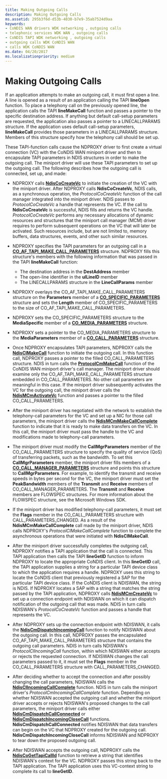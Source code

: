 ```yaml
---
title: Making Outgoing Calls
description: Making Outgoing Calls
ms.assetid: 295b3f6d-d53b-4030-b7e9-35ab7524d9aa
keywords:
- CoNDIS WAN drivers WDK networking , outgoing calls
- telephonic services WDK WAN , outgoing calls
- CoNDIS TAPI WDK networking , outgoing calls
- outgoing calls WDK CoNDIS WAN
- calls WDK CoNDIS WAN
ms.date: 04/20/2017
ms.localizationpriority: medium
---
```


# Making Outgoing Calls





If an application attempts to make an outgoing call, it must first open a line. A line is opened as a result of an application calling the TAPI **lineOpen** function. To place a telephony call on the previously opened line, the application calls the TAPI **lineMakeCall** function and passes a pointer to the specific destination address. If anything but default call-setup parameters are requested, the application also passes a pointer to a LINECALLPARAMS structure. If the application uses default call-setup parameters, **lineMakeCall** provides those parameters in a LINECALLPARAMS structure. Members of this structure specify how the telephony call should be set up.

These TAPI-function calls cause the NDPROXY driver to first create a virtual connection (VC) with the CoNDIS WAN miniport driver and then to encapsulate TAPI parameters in NDIS structures in order to make the outgoing call. The miniport driver will use these TAPI parameters to set up the outgoing call. The following describes how the outgoing call is connected, set up, and made:

-   NDPROXY calls [**NdisCoCreateVc**](https://docs.microsoft.com/windows-hardware/drivers/ddi/content/ndis/nf-ndis-ndiscocreatevc) to initiate the creation of the VC with the miniport driver. After NDPROXY calls **NdisCoCreateVc**, NDIS calls, as a synchronous operation, the *ProtocolCoCreateVc* function of the call manager integrated into the miniport driver. NDIS passes to *ProtocolCoCreateVc* a handle that represents the VC. If the call to **NdisCoCreateVc** is successful, NDIS fills and returns the VC handle. *ProtocolCoCreateVc* performs any necessary allocations of dynamic resources and structures that the miniport call manager (MCM) driver requires to perform subsequent operations on the VC that will later be activated. Such resources include, but are not limited to, memory buffers, data structures, events, and other such similar resources.

-   NDPROXY specifies the TAPI parameters for an outgoing call in a [**CO\_AF\_TAPI\_MAKE\_CALL\_PARAMETERS**](https://docs.microsoft.com/previous-versions/windows/hardware/network/ff545373(v=vs.85)) structure. NDPROXY fills this structure's members with the following information that was passed in the TAPI **lineMakeCall** function:
    -   The destination address in the **DestAddress** member
    -   The open-line identifier in the **ulLineID** member
    -   The LINECALLPARAMS structure in the **LineCallParams** member
-   NDPROXY overlays the CO\_AF\_TAPI\_MAKE\_CALL\_PARAMETERS structure on the **Parameters** member of a [**CO\_SPECIFIC\_PARAMETERS**](https://docs.microsoft.com/previous-versions/windows/hardware/network/ff545396(v=vs.85)) structure and sets the **Length** member of CO\_SPECIFIC\_PARAMETERS to the size of CO\_AF\_TAPI\_MAKE\_CALL\_PARAMETERS.

-   NDPROXY sets the CO\_SPECIFIC\_PARAMETERS structure to the **MediaSpecific** member of a [**CO\_MEDIA\_PARAMETERS**](https://docs.microsoft.com/previous-versions/windows/hardware/network/ff545388(v=vs.85)) structure.

-   NDPROXY sets a pointer to the CO\_MEDIA\_PARAMETERS structure to the **MediaParameters** member of a [**CO\_CALL\_PARAMETERS**](https://docs.microsoft.com/previous-versions/windows/hardware/network/ff545384(v=vs.85)) structure.

-   Once NDPROXY encapsulates TAPI parameters, NDPROXY calls the [**NdisClMakeCall**](https://docs.microsoft.com/windows-hardware/drivers/ddi/content/ndis/nf-ndis-ndisclmakecall) function to initiate the outgoing call. In this function call, NDPROXY passes a pointer to the filled CO\_CALL\_PARAMETERS structure. NDIS in turn calls the [**ProtocolCmMakeCall**](https://docs.microsoft.com/windows-hardware/drivers/ddi/content/ndis/nc-ndis-protocol_cm_make_call) function of the CoNDIS WAN miniport driver's call manager. The miniport driver should examine only the CO\_AF\_TAPI\_MAKE\_CALL\_PARAMETERS structure embedded in CO\_CALL\_PARAMETERS. No other call parameters are meaningful in this case. If the miniport driver subsequently activates the VC for the outgoing call, the miniport driver calls the [**NdisMCmActivateVc**](https://docs.microsoft.com/windows-hardware/drivers/ddi/content/ndis/nf-ndis-ndismcmactivatevc) function and passes a pointer to the filled CO\_CALL\_PARAMETERS.

-   After the miniport driver has negotiated with the network to establish the telephony-call parameters for the VC and set up a NIC for those call parameters, the miniport driver calls the [**NdisMCmMakeCallComplete**](https://docs.microsoft.com/windows-hardware/drivers/ddi/content/ndis/nf-ndis-ndismcmmakecallcomplete) function to indicate that it is ready to make data transfers on the VC. In this call, the miniport driver must pass the handle to the VC and modifications made to telephony-call parameters.

-   The miniport driver must modify the **CallMgrParameters** member of the CO\_CALL\_PARAMETERS structure to specify the quality of service (QoS) of transferring packets, such as the bandwidth. To set this **CallMgrParameters** member, the miniport driver fills members of a [**CO\_CALL\_MANAGER\_PARAMETERS**](https://docs.microsoft.com/previous-versions/windows/hardware/network/ff545381(v=vs.85)) structure and points this structure to **CallMgrParameters**. For example, to identify the transmit and receive speeds in bytes per second for the VC, the miniport driver must set the **PeakBandwidth** members of the **Transmit** and **Receive** members of CO\_CALL\_MANAGER\_PARAMETERS. The **Transmit** and **Receive** members are FLOWSPEC structures. For more information about the FLOWSPEC structure, see the Microsoft Windows SDK.

-   If the miniport driver has modified telephony-call parameters, it must set the **Flags** member in the CO\_CALL\_PARAMETERS structure with CALL\_PARAMETERS\_CHANGED. As a result of the **NdisMCmMakeCallComplete** call made by the miniport driver, NDIS calls NDPROXY's *ProtocolClMakeCallComplete* function to complete the asynchronous operations that were initiated with **NdisClMakeCall**.

-   After the miniport driver successfully completes the outgoing call, NDPROXY notifies a TAPI application that the call is connected. This TAPI application then calls the TAPI **lineGetID** function to inform NDPROXY to locate the appropriate CoNDIS client. In this **lineGetID** call, the TAPI application supplies a string for a particular TAPI device class to which the application requires a handle. NDPROXY uses this string to locate the CoNDIS client that previously registered a SAP for the particular TAPI device class. If the CoNDIS client is NDISWAN, the string is NDIS. If NDPROXY locates a SAP with a string that matches the string passed by the TAPI application, NDPROXY calls [**NdisMCmCreateVc**](https://docs.microsoft.com/windows-hardware/drivers/ddi/content/ndis/nf-ndis-ndismcmcreatevc) to set up a connection endpoint with NDISWAN on which it can dispatch notification of the outgoing call that was made. NDIS in turn calls NDISWAN's *ProtocolCoCreateVc* function and passes a handle that represents the VC.

-   After NDPROXY sets up the connection endpoint with NDISWAN, it calls the [**NdisCmDispatchIncomingCall**](https://docs.microsoft.com/windows-hardware/drivers/ddi/content/ndis/nf-ndis-ndiscmdispatchincomingcall) function to notify NDISWAN about the outgoing call. In this call, NDPROXY passes the encapsulated CO\_AF\_TAPI\_MAKE\_CALL\_PARAMETERS structure that contains the outgoing call parameters. NDIS in turn calls NDISWAN's *ProtocolClIncomingCall* function, within which NDISWAN either accepts or rejects the requested connection. If NDISWAN changes the call parameters passed to it, it must set the **Flags** member in the CO\_CALL\_PARAMETERS structure with CALL\_PARAMETERS\_CHANGED.

-   After deciding whether to accept the connection and after possibly changing the call parameters, NDISWAN calls the [**NdisClIncomingCallComplete**](https://docs.microsoft.com/windows-hardware/drivers/ddi/content/ndis/nf-ndis-ndisclincomingcallcomplete) function. NDIS in turn calls the miniport driver's *ProtocolCmIncomingCallComplete* function. Depending on whether NDISWAN accepted the outgoing call and whether the miniport driver accepts or rejects NDISWAN's proposed changes to the call parameters, the miniport driver calls either [**NdisCmDispatchCallConnected**](https://docs.microsoft.com/windows-hardware/drivers/ddi/content/ndis/nf-ndis-ndiscmdispatchcallconnected) or [**NdisCmDispatchIncomingCloseCall**](https://docs.microsoft.com/windows-hardware/drivers/ddi/content/ndis/nf-ndis-ndiscmdispatchincomingclosecall) functions. **NdisCmDispatchCallConnected** notifies NDISWAN that data transfers can begin on the VC that NDPROXY created for the outgoing call. **NdisCmDispatchIncomingCloseCall** informs NDISWAN and NDPROXY to tear down the proposed outgoing call.

-   After NDISWAN accepts the outgoing call, NDPROXY calls the [**NdisCoGetTapiCallId**](https://docs.microsoft.com/windows-hardware/drivers/ddi/content/ndis/nf-ndis-ndiscogettapicallid) function to retrieve a string that identifies NDISWAN's context for the VC. NDPROXY passes this string back to the TAPI application. The TAPI application uses this VC-context string to complete its call to **lineGetID**.

 

 





